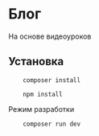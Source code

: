 # Блог
На основе видеоуроков

## Установка

```shell
    composer install
```

```shell
    npm install
```

Режим разработки

```shell
    composer run dev
```
